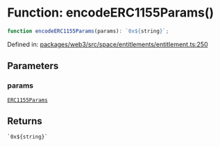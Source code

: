 # Function: encodeERC1155Params()

```ts
function encodeERC1155Params(params): `0x${string}`;
```

Defined in: [packages/web3/src/space/entitlements/entitlement.ts:250](https://github.com/towns-protocol/towns/blob/0db1fd0ac7258e8db8cedfb6183e8eade8284fa1/packages/web3/src/space/entitlements/entitlement.ts#L250)

## Parameters

### params

[`ERC1155Params`](../type-aliases/ERC1155Params.md)

## Returns

`` `0x${string}` ``
